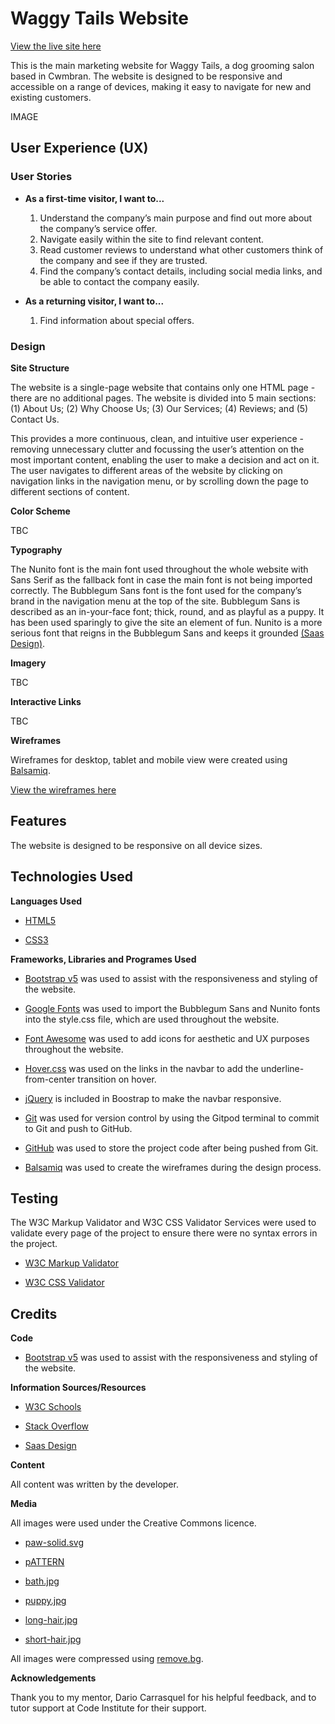 # Waggy Tails Website

[View the live site here](https://www.google.com "Waggy Tails")

This is the main marketing website for Waggy Tails, a dog grooming salon based in Cwmbran. The website is designed to be responsive and accessible on a range of devices, making it easy to navigate for new and existing customers.

IMAGE

## User Experience (UX)

### User Stories

- **As a first-time visitor, I want to...**

    1. Understand the company’s main purpose and find out more about the company’s service offer.
    2. Navigate easily within the site to find relevant content.
    3. Read customer reviews to understand what other customers think of the company and see if they are trusted.
    4. Find the company’s contact details, including social media links, and be able to contact the company easily.

- **As a returning visitor, I want to...**

    1. Find information about special offers.

### Design

**Site Structure**

The website is a single-page website that contains only one HTML page - there are no additional pages. The website is divided into 5 main sections: (1) About Us; (2) Why Choose Us; (3) Our Services; (4) Reviews; and (5) Contact Us.

This provides a more continuous, clean, and intuitive user experience - removing unnecessary clutter and focussing the user’s attention on the most important content, enabling the user to make a decision and act on it. The user navigates to different areas of the website by clicking on navigation links in the navigation menu, or by scrolling down the page to different sections of content.

**Color Scheme**

TBC

**Typography**

The Nunito font is the main font used throughout the whole website with Sans Serif as the fallback font in case the main font is not being imported correctly. The Bubblegum Sans font is the font used for the company’s brand in the navigation menu at the top of the site. Bubblegum Sans is described as an in-your-face font; thick, round, and as playful as a puppy. It has been used sparingly to give the site an element of fun. Nunito is a more serious font that reigns in the Bubblegum Sans and keeps it grounded [(Saas Design)](https://www.saasdesign.io/amazing-font-pairings/ "SaaS Design").

**Imagery**

TBC

**Interactive Links**

TBC

**Wireframes**

Wireframes for desktop, tablet and mobile view were created using [Balsamiq](https://balsamiq.com/wireframes/ "Balsamiq").

[View the wireframes here](assets/wireframes/wireframes.pdf "Wireframes")

## Features

The website is designed to be responsive on all device sizes.

## Technologies Used

**Languages Used**

- [HTML5](https://en.wikipedia.org/wiki/HTML5 "HTML5")

- [CSS3](https://en.wikipedia.org/wiki/Cascading_Style_Sheets "CSS3")

**Frameworks, Libraries and Programes Used**

- [Bootstrap v5](https://getbootstrap.com/docs/5.0/getting-started/introduction/ "Bootstrap v5") was used to assist with the responsiveness and styling of the website.

- [Google Fonts](https://fonts.google.com/ "Google Fonts") was used to import the Bubblegum Sans and Nunito fonts into the style.css file, which are used throughout the website.

- [Font Awesome](https://fontawesome.com/ "Font Awesome") was used to add icons for aesthetic and UX purposes throughout the website.

- [Hover.css](https://ianlunn.github.io/Hover/ "Hover.css") was used on the links in the navbar to add the underline-from-center transition on hover.

- [jQuery](https://jquery.com/ "jQuery") is included in Boostrap to make the navbar responsive.

- [Git](https://git-scm.com/ "Git") was used for version control by using the Gitpod terminal to commit to Git and push to GitHub.

- [GitHub](https://github.com/ "GitHub") was used to store the project code after being pushed from Git.

- [Balsamiq](https://balsamiq.com/ "Balsamiq") was used to create the wireframes during the design process.

## Testing

The W3C Markup Validator and W3C CSS Validator Services were used to validate every page of the project to ensure there were no syntax errors in the project.

- [W3C Markup Validator](https://validator.w3.org/ "W3C Markup Validator")

- [W3C CSS Validator](https://jigsaw.w3.org/css-validator/ "W3C CSS Validator")

## Credits

**Code**

- [Bootstrap v5](https://getbootstrap.com/docs/5.0/getting-started/introduction/ "Bootstrap v5") was used to assist with the responsiveness and styling of the website.

**Information Sources/Resources**

- [W3C Schools](https://www.w3schools.com/ "W3C Schools") 

- [Stack Overflow](https://stackoverflow.com// "Stack Overflow") 

- [Saas Design](https://www.saasdesign.io/amazing-font-pairings "Saas Design") 

**Content**

All content was written by the developer.

**Media**

All images were used under the Creative Commons licence.

- [paw-solid.svg](https://fontawesome.com/v5/icons/paw?s=solid "paw-solid.svg")

- [pATTERN](https://www.sliderrevolution.com/coding/css-background-patterns/ "TBC")

- [bath.jpg](https://www.flickr.com/photos/wheatfields/2213648523/in/photostream/ "bath.jpg")

- [puppy.jpg](https://pxhere.com/en/photo/898839 "puppy.jpg")

- [long-hair.jpg](https://en.wikipedia.org/wiki/File:Long_Hair_GSD.jpg "long-hair.jpg")

- [short-hair.jpg](https://commons.wikimedia.org/wiki/File:Short_Haired_Border_Collie.jpg "short-hair.jpg")

All images were compressed using [remove.bg](https://www.remove.bg/ "remove.bg").

**Acknowledgements**

Thank you to my mentor, Dario Carrasquel for his helpful feedback, and to tutor support at Code Institute for their support.
